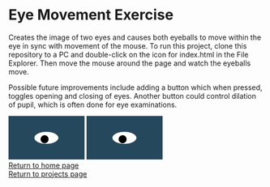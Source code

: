 # Eye Movement Exercise
Creates the image of two eyes and causes both eyeballs to move within the eye in sync with movement of the mouse.  To run this
project, clone this repository to a PC and double-click on the icon for index.html in the File Explorer. Then move
the mouse around the page and watch the eyeballs move.

Possible future improvements include adding a button which when pressed, toggles opening and closing of eyes.  Another button
could control dilation of pupil, which is often done for eye examinations.
  
<img src="oneeye.png" alt="One Eye" width='150'>
<img src="oneeye.png" alt="One Eye" width='150'>
<br>
<a href="https://ronmintz.github.io/">Return to home page</a>
<br>
<a href="https://ronmintz.github.io/projects.html">Return to projects page</a>
